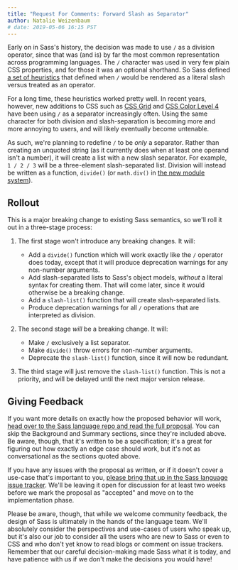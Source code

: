 ```yaml
---
title: "Request For Comments: Forward Slash as Separator"
author: Natalie Weizenbaum
# date: 2019-05-06 16:15 PST
---
```


Early on in Sass's history, the decision was made to use `/` as a division
operator, since that was (and is) by far the most common representation across
programming languages. The `/` character was used in very few plain CSS
properties, and for those it was an optional shorthand. So Sass defined [a set
of heuristics][] that defined when `/` would be rendered as a literal slash
versus treated as an operator.

[a set of heuristics]: /documentation/operators/numeric#slash-separated-values

For a long time, these heuristics worked pretty well. In recent years, however,
new additions to CSS such as [CSS Grid][] and [CSS Color Level 4][] have been
using `/` as a separator increasingly often. Using the same character for both
division and slash-separation is becoming more and more annoying to users, and
will likely eventually become untenable.

[CSS Grid]: https://developer.mozilla.org/en-US/docs/Web/CSS/grid-row
[CSS Color Level 4]: https://drafts.csswg.org/css-color/#rgb-functions

As such, we're planning to redefine `/` to be *only* a separator. Rather than
creating an unquoted string (as it currently does when at least one operand
isn't a number), it will create a list with a new slash separator. For example,
`1 / 2 / 3` will be a three-element slash-separated list. Division will instead
be written as a function, `divide()` (or `math.div()` in [the new module
system][]).

[the new module system]: /blog/request-for-comments-module-system-proposal

## Rollout

This is a major breaking change to existing Sass semantics, so we'll roll it out
in a three-stage process:

1. The first stage won't introduce any breaking changes. It will:
   * Add a `divide()` function which will work exactly like the `/` operator
     does today, except that it will produce deprecation warnings for any
     non-number arguments.
   * Add slash-separated lists to Sass's object models, *without* a literal
     syntax for creating them. That will come later, since it would otherwise be
     a breaking change.
   * Add a `slash-list()` function that will create slash-separated lists.
   * Produce deprecation warnings for all `/` operations that are interpreted as
     division.

2. The second stage *will* be a breaking change. It will:
   * Make `/` exclusively a list separator.
   * Make `divide()` throw errors for non-number arguments.
   * Deprecate the `slash-list()` function, since it will now be redundant.

3. The third stage will just remove the `slash-list()` function. This is not a
   priority, and will be delayed until the next major version release.

## Giving Feedback

If you want more details on exactly how the proposed behavior will work, [head
over to the Sass language repo and read the full
proposal](https://github.com/sass/sass/blob/main/accepted/slash-separator.md).
You can skip the Background and Summary sections, since they're included above.
Be aware, though, that it's written to be a specification; it's a great for
figuring out how exactly an edge case should work, but it's not as
conversational as the sections quoted above.

If you have any issues with the proposal as written, or if it doesn't cover a
use-case that's important to you, [please bring that up in the Sass language
issue
tracker](https://github.com/sass/sass/issues?utf8=%E2%9C%93&q=is%3Aissue+is%3Aopen+label%3A%22proposal%3A+slash+separator%22).
We'll be leaving it open for discussion for at least two weeks before we mark
the proposal as "accepted" and move on to the implementation phase.

Please be aware, though, that while we welcome community feedback, the design of
Sass is ultimately in the hands of the language team. We'll absolutely consider
the perspectives and use-cases of users who speak up, but it's also our job to
consider all the users who are new to Sass or even to CSS and who don't yet know
to read blogs or comment on issue trackers. Remember that our careful
decision-making made Sass what it is today, and have patience with us if we
don't make the decisions you would have!
